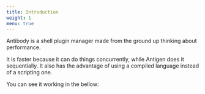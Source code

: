 ```yaml
---
title: Introduction
weight: 1
menu: true
---
```


Antibody is a shell plugin manager made from the ground up thinking about
performance.

It is faster because it can do things concurrently, while Antigen does it
sequentially. It also has the advantage of using a compiled language instead
of a scripting one.

You can see it working in the bellow:

<script type="text/javascript" src="https://asciinema.org/a/4BUL2JSCF41ccllqU0FExQ83A.js" id="asciicast-4BUL2JSCF41ccllqU0FExQ83A" async></script>
